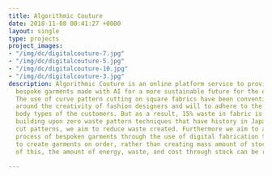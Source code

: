 ```yaml
---
title: Algorithmic Couture
date: 2018-11-08 00:41:27 +0000
layout: single
type: projects
project_images:
- "/img/dc/digitalcouture-7.jpg"
- "/img/dc/digitalcouture-5.jpg"
- "/img/dc/digitalcouture-10.jpg"
- "/img/dc/digitalcouture-3.jpg"
description: Algorithmic Couture is an online platform service to provide zero waste
  bespoke garments made with AI for a more sustainable future for the environment.
  The use of curve pattern cutting on square fabrics have been conventionally centered
  around the creativity of fashion designers and will to adhere to the dimensional
  body types of the customers. But as a result, 15% waste in fabric is created. By
  building upon zero waste pattern techniques that have history in Japanese straight
  cut patterns, we aim to reduce waste created. Furthermore we aim to automate the
  process of bespoken garments through the use of digital fabrication technologies
  to create garments on order, rather than creating mass amount of stock. Because
  of this, the amount of energy, waste, and cost through stock can be reduced.

---
```

